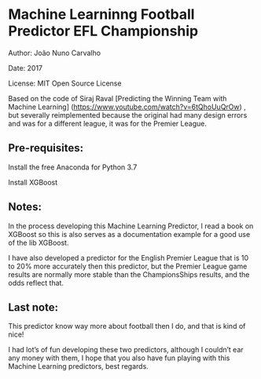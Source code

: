 # Machine Learninng Football Predictor EFL Championship

Author: João Nuno Carvalho

Date: 2017

License: MIT Open Source License

Based on the code of Siraj Raval  [Predicting the Winning Team with Machine Learning] (https://www.youtube.com/watch?v=6tQhoUuQrOw)  , but severally reimplemented because the original had many design errors and was for a different league, it was for the Premier League.

## Pre-requisites:

Install the free Anaconda for Python 3.7

Install XGBoost

## Notes:

In the process developing this Machine Learning Predictor, I read a book on XGBoost so this is also serves as a documentation example for a good use of the lib XGBoost.

I have also developed a predictor for the English Premier League that is 10 to 20% more accurately then this predictor, but the Premier League game results are normally more stable than the ChampionsShips results, and the odds reflect that.

## Last note:

This predictor know way more about football then I do, and that is kind of nice!

I had lot’s of fun developing these two predictors, although I couldn’t ear any money with them,  I hope that you also have fun playing with this Machine Learning predictors, best regards.   
 
